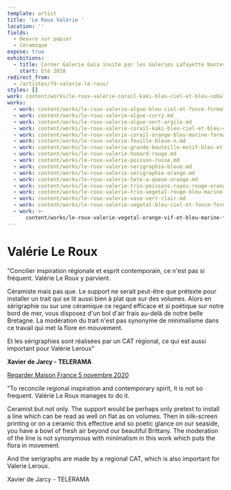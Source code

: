 ```yaml
---
template: artist
title: 'Le Roux Valérie '
location: ''
fields:
  - Oeuvre sur papier
  - Céramique
expose: true
exhibitions:
  - title: Corner Galerie Gaia invité par les Galeries Lafayette Nantes Decré
    start: Eté 2018
redirect_from:
  - /artistes/79-valerie-le-roux/
styles: []
work: content/works/le-roux-valerie-corail-kaki-bleu-ciel-et-bleu-cobalt.md
works:
  - work: content/works/le-roux-valerie-algue-bleu-ciel-et-fonce-format-allonge.md
  - work: content/works/le-roux-valerie-algue-curry.md
  - work: content/works/le-roux-valerie-algue-vert-argile.md
  - work: content/works/le-roux-valerie-corail-kaki-bleu-ciel-et-bleu-cobalt.md
  - work: content/works/le-roux-valerie-corail-orange-bleu-marine-format-allonge.md
  - work: content/works/le-roux-valerie-feuille-bleue-n.md
  - work: content/works/le-roux-valerie-grande-bouteille-motif-bleu-et-noir.md
  - work: content/works/le-roux-valerie-homard-rouge.md
  - work: content/works/le-roux-valerie-poisson-russe.md
  - work: content/works/le-roux-valerie-serigraphie-bleue.md
  - work: content/works/le-roux-valerie-serigraphie-orange.md
  - work: content/works/le-roux-valerie-tete-a-queue-orange.md
  - work: content/works/le-roux-valerie-trio-poissons-rayes-rouge-orange.md
  - work: content/works/le-roux-valerie-trio-vegetal-rouge-bleu-marine-et-clair.md
  - work: content/works/le-roux-valerie-vase-vert-clair.md
  - work: content/works/le-roux-valerie-vegetal-bleu-ciel-et-fonce-format-allonge.md
  - work: >-
      content/works/le-roux-valerie-vegetal-orange-vif-et-bleu-marine-format-allonge.md
---
```


# Valérie Le Roux

"Concilier inspiration régionale et esprit contemporain, ce n'est pas si fréquent. Valérie Le Roux y parvient.

Céramiste mais pas que. Le support ne serait peut-être que prétexte pour installer un trait qui se lit aussi bien à plat que sur des volumes. Alors en sérigraphie ou sur une céramique ce regard efficace et si poétique sur notre bord de mer, vous disposez d'un bol d'air frais au-delà de notre belle Bretagne. La modération du trait n'est pas synonyme de minimalisme dans ce travail qui met la flore en mouvement.

Et les sérigraphies sont réalisées par un CAT régional, ce qui est aussi important pour Valérie Leroux"

**Xavier de Jarcy - TELERAMA**

[Regarder Maison France 5 novembre 2020](https://www.france.tv/france-5/la-maison-france-5/2007295-concarneau.html "valerie leroux maison farnce 5")

"To reconcile regional inspiration and contemporary spirit, it is not so frequent. Valérie Le Roux manages to do it.

Ceramist but not only. The support would be perhaps only pretext to install a line which can be read as well on flat as on volumes. Then in silk-screen printing or on a ceramic this effective and so poetic glance on our seaside, you have a bowl of fresh air beyond our beautiful Brittany. The moderation of the line is not synonymous with minimalism in this work which puts the flora in movement.

And the serigraphs are made by a regional CAT, which is also important for Valerie Leroux.

Xavier de Jarcy - TELERAMA
